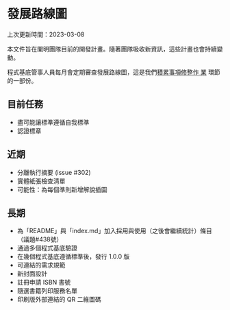 # 發展路線圖

<!-- SPDX-License-Identifier: CC0-1.0 -->
<!-- SPDX-FileCopyrightText: 2022-2023 The Foundation for Public Code <info@publiccode.net>, https://standard.publiccode.net/AUTHORS -->

上次更新時間：2023-03-08

本文件旨在闡明團隊目前的開發計畫。隨著團隊吸收新資訊，這些計畫也會持續變動。

程式基底管事人員每月會定期審查發展路線圖，這是我們[積累事項修整作
業](https://about.publiccode.net/activities/standard-maintenance/backlog-pruning.html)
環節的一部份。

## 目前任務

* 盡可能讓標準遵循自我標準
* 認證標章

## 近期

* 分離執行摘要 (issue #302)
* 實體紙張檢查清單
* 可能性：為每個準則新增解說插圖

## 長期

* 為「README」與「index.md」加入採用與使用（之後會繼續統計）條目（議題#438號）
* 通過多個程式基底驗證
* 在幾個程式基底遵循標準後，發行 1.0.0 版
* 可連結的需求規範
* 新封面設計
* 註冊申請 ISBN 書號
* 隨選書籍列印服務名單
* 印刷版外部連結的 QR 二維圖碼
